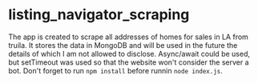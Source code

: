 ﻿# listing_navigator_scraping
The app is created to scrape all addresses of homes for sales in LA from truila. It stores the data in MongoDB and will be used in the future the details of which I am not allowed to disclose. Async/await could be used, but setTimeout was used so that the website won't consider the server a bot.
Don't forget to run `npm install` before runnin `node index.js`.
